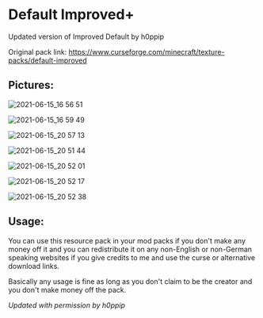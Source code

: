 # Default Improved+
Updated version of Improved Default by h0ppip

Original pack link: https://www.curseforge.com/minecraft/texture-packs/default-improved

## Pictures: 
![2021-06-15_16 56 51](https://user-images.githubusercontent.com/38384673/122152291-4bbdc200-ce1e-11eb-87f5-b779a8817534.png)

![2021-06-15_16 59 49](https://user-images.githubusercontent.com/38384673/122152309-55dfc080-ce1e-11eb-811c-904842dc753e.png)

![2021-06-15_20 57 13](https://user-images.githubusercontent.com/38384673/122152325-59734780-ce1e-11eb-9af2-ea93233513d1.png)

![2021-06-15_20 51 44](https://user-images.githubusercontent.com/38384673/122152339-5c6e3800-ce1e-11eb-9e57-0149094b384d.png)

![2021-06-15_20 52 01](https://user-images.githubusercontent.com/38384673/122152343-5f692880-ce1e-11eb-92da-b99445006647.png)

![2021-06-15_20 52 17](https://user-images.githubusercontent.com/38384673/122152353-61cb8280-ce1e-11eb-9953-5ee2f1f48106.png)

![2021-06-15_20 52 38](https://user-images.githubusercontent.com/38384673/122152359-655f0980-ce1e-11eb-9fb8-40b540b88b0d.png)


## Usage:
You can use this resource pack in your mod packs if you don't make any money off it and you can redistribute it on any non-English or non-German speaking websites if you give credits to me and use the curse or alternative download links.

Basically any usage is fine as long as you don't claim to be the creator and you don't make money off the pack.


*Updated with permission by h0ppip*

